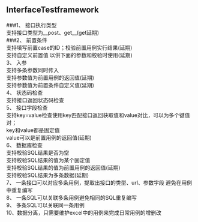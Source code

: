 ## InterfaceTestframework
###1、	接口执行类型</br>
    支持接口类型为__post、get__(get延期)</br>
###2、	前置条件</br>
支持填写前置case的ID；校验前置用例实行结果(延期)</br>
支持自定义前置值 以供下面的参数和校验时使用(延期)</br>
3、	入参</br>
支持多条参数同时传入</br>
支持参数值为前置用例的返回值(延期)</br>
支持参数值为前置条件自定义值(延期)</br>
4、	状态码检查</br>
支持接口返回状态码检查</br>
5、	接口字段检查</br>
支持key=value检查使用key匹配接口返回获取值和value对比，可以为多个键值对；</br>
key和value都是固定值</br>
value可以是前置用例的返回值(延期)</br>
6、	数据库检查</br>
支持校验SQL结果是否为空</br>
支持校验SQL结果的值为某个固定值</br>
支持校验SQL结果的值为前置用例的返回值(延期)</br>
支持校验SQL结果为多条数据(延期)</br>
7、	一条接口可以对应多条用例，提取出接口的类型、url、参数字段 避免在用例中重复编写</br>
8、	一条SQL可以关联多条用例避免相同的SQL重复编写</br>
9、	多条SQL可以关联同一条用例</br>
10、数据分离，只需要维护excel中的用例来完成日常用例的增删改</br>

